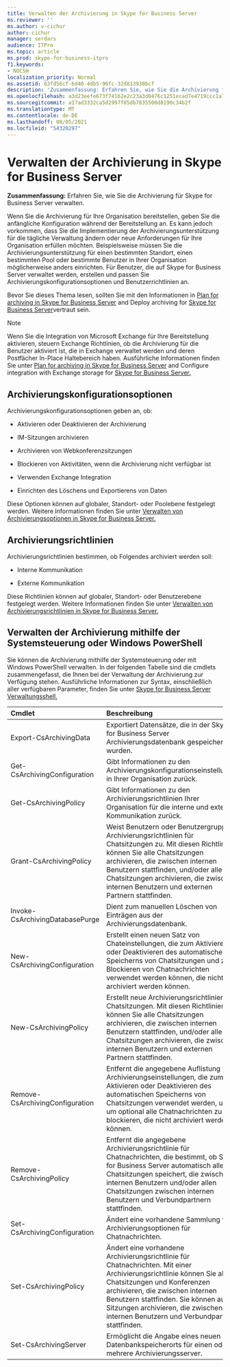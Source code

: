 ```yaml
---
title: Verwalten der Archivierung in Skype for Business Server
ms.reviewer: ''
ms.author: v-cichur
author: cichur
manager: serdars
audience: ITPro
ms.topic: article
ms.prod: skype-for-business-itpro
f1.keywords:
- NOCSH
localization_priority: Normal
ms.assetid: 63fd56cf-6d40-4db5-96fc-32d813930bcf
description: 'Zusammenfassung: Erfahren Sie, wie Sie die Archivierung für Skype for Business Server verwalten.'
ms.openlocfilehash: a3d23eefe673f74162e2c23a3d0476c1251ecad7e4719ccc1a7c6347f564deed
ms.sourcegitcommit: a17ad3332ca5d2997f85db7835500d8190c34b2f
ms.translationtype: MT
ms.contentlocale: de-DE
ms.lasthandoff: 08/05/2021
ms.locfileid: "54320297"
---
```

# <a name="manage-archiving-in-skype-for-business-server"></a>Verwalten der Archivierung in Skype for Business Server

**Zusammenfassung:** Erfahren Sie, wie Sie die Archivierung für Skype for Business Server verwalten.
  
Wenn Sie die Archivierung für Ihre Organisation bereitstellen, geben Sie die anfängliche Konfiguration während der Bereitstellung an. Es kann jedoch vorkommen, dass Sie die Implementierung der Archivierungsunterstützung für die tägliche Verwaltung ändern oder neue Anforderungen für Ihre Organisation erfüllen möchten. Beispielsweise müssen Sie die Archivierungsunterstützung für einen bestimmten Standort, einen bestimmten Pool oder bestimmte Benutzer in Ihrer Organisation möglicherweise anders einrichten. Für Benutzer, die auf Skype for Business Server verwaltet werden, erstellen und passen Sie Archivierungskonfigurationsoptionen und Benutzerrichtlinien an. 
  
Bevor Sie dieses Thema lesen, sollten Sie mit den Informationen in [Plan for archiving in Skype for Business Server](../../plan-your-deployment/archiving/archiving.md) and Deploy archiving for [Skype for Business Server](../../deploy/deploy-archiving/deploy-archiving.md)vertraut sein.
  
> [!NOTE]
> Wenn Sie die Integration von Microsoft Exchange für Ihre Bereitstellung aktivieren, steuern Exchange Richtlinien, ob die Archivierung für die Benutzer aktiviert ist, die in Exchange verwaltet werden und deren Postfächer In-Place Haltebereich haben. Ausführliche Informationen finden Sie unter [Plan for archiving in Skype for Business Server](../../plan-your-deployment/archiving/archiving.md) and Configure integration with Exchange storage for [Skype for Business Server.](../../deploy/deploy-archiving/configure-integration-with-exchange-storage.md) 
  
## <a name="archiving-configuration-options"></a>Archivierungskonfigurationsoptionen

Archivierungskonfigurationsoptionen geben an, ob:
  
- Aktivieren oder Deaktivieren der Archivierung
    
- IM-Sitzungen archivieren
    
- Archivieren von Webkonferenzsitzungen
    
- Blockieren von Aktivitäten, wenn die Archivierung nicht verfügbar ist
    
- Verwenden Exchange Integration
    
- Einrichten des Löschens und Exportierens von Daten
    
Diese Optionen können auf globaler, Standort- oder Poolebene festgelegt werden. Weitere Informationen finden Sie unter [Verwalten von Archivierungsoptionen in Skype for Business Server.](options.md)
  
## <a name="archiving-policies"></a>Archivierungsrichtlinien

Archivierungsrichtlinien bestimmen, ob Folgendes archiviert werden soll:
  
- Interne Kommunikation
    
- Externe Kommunikation
    
Diese Richtlinien können auf globaler, Standort- oder Benutzerebene festgelegt werden. Weitere Informationen finden Sie unter [Verwalten von Archivierungsrichtlinien in Skype for Business Server.](policies.md)
  
## <a name="manage-archiving-by-using-the-control-panel-or-by-using-windows-powershell"></a>Verwalten der Archivierung mithilfe der Systemsteuerung oder Windows PowerShell

Sie können die Archivierung mithilfe der Systemsteuerung oder mit Windows PowerShell verwalten. In der folgenden Tabelle sind die cmdlets zusammengefasst, die Ihnen bei der Verwaltung der Archivierung zur Verfügung stehen. Ausführliche Informationen zur Syntax, einschließlich aller verfügbaren Parameter, finden Sie unter [Skype for Business Server Verwaltungsshell.](../management-shell.md) 


|**Cmdlet**|**Beschreibung**|
|:-----|:-----|
|Export-CsArchivingData  <br/> |Exportiert Datensätze, die in der Skype for Business Server Archivierungsdatenbank gespeichert wurden.  <br/> |
|Get-CsArchivingConfiguration  <br/> |Gibt Informationen zu den Archivierungskonfigurationseinstellungen in Ihrer Organisation zurück.  <br/> |
|Get-CsArchivingPolicy  <br/> |Gibt Informationen zu den Archivierungsrichtlinien Ihrer Organisation für die interne und externe Kommunikation zurück.  <br/> |
|Grant-CsArchivingPolicy  <br/> |Weist Benutzern oder Benutzergruppen Archivierungsrichtlinien für Chatsitzungen zu. Mit diesen Richtlinien können Sie alle Chatsitzungen archivieren, die zwischen internen Benutzern stattfinden, und/oder alle Chatsitzungen archivieren, die zwischen internen Benutzern und externen Partnern stattfinden.  <br/> |
|Invoke-CsArchivingDatabasePurge  <br/> |Dient zum manuellen Löschen von Einträgen aus der Archivierungsdatenbank.  <br/> |
|New-CsArchivingConfiguration  <br/> |Erstellt einen neuen Satz von Chateinstellungen, die zum Aktivieren oder Deaktivieren des automatischen Speicherns von Chatsitzungen und zum Blockieren von Chatnachrichten verwendet werden können, die nicht archiviert werden können.  <br/> |
|New-CsArchivingPolicy  <br/> |Erstellt neue Archivierungsrichtlinien für Chatsitzungen. Mit diesen Richtlinien können Sie alle Chatsitzungen archivieren, die zwischen internen Benutzern stattfinden, und/oder alle Chatsitzungen archivieren, die zwischen internen Benutzern und externen Partnern stattfinden.  <br/> |
|Remove-CsArchivingConfiguration  <br/> |Entfernt die angegebene Auflistung von Archivierungseinstellungen, die zum Aktivieren oder Deaktivieren des automatischen Speicherns von Chatsitzungen verwendet werden, und um optional alle Chatnachrichten zu blockieren, die nicht archiviert werden können.  <br/> |
|Remove-CsArchivingPolicy  <br/> |Entfernt die angegebene Archivierungsrichtlinie für Chatnachrichten, die bestimmt, ob Skype for Business Server automatisch alle Chatsitzungen speichert, die zwischen internen Benutzern und/oder allen Chatsitzungen zwischen internen Benutzern und Verbundpartnern stattfinden.  <br/> |
|Set-CsArchivingConfiguration  <br/> |Ändert eine vorhandene Sammlung von Archivierungsoptionen für Chatnachrichten.  <br/> |
|Set-CsArchivingPolicy  <br/> |Ändert eine vorhandene Archivierungsrichtlinie für Chatnachrichten. Mit einer Archivierungsrichtlinie können Sie alle Chatsitzungen und Konferenzen archivieren, die zwischen internen Benutzern stattfinden. Sie können auch Sitzungen archivieren, die zwischen internen Benutzern und Verbundpartnern stattfinden.  <br/> |
|Set-CsArchivingServer  <br/> |Ermöglicht die Angabe eines neuen Datenbankspeicherorts für einen oder mehrere Archivierungsserver.  <br/> |
   


